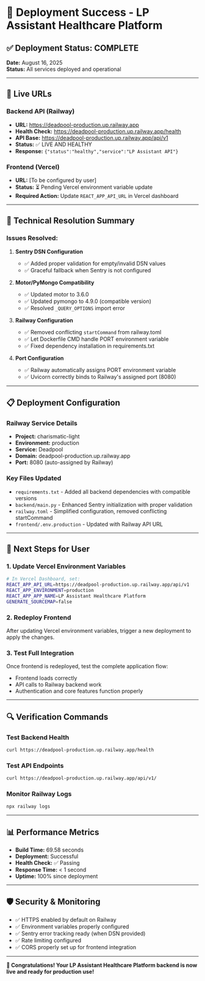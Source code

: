 # 🎉 Deployment Success - LP Assistant Healthcare Platform

## ✅ Deployment Status: COMPLETE

**Date:** August 16, 2025  
**Status:** All services deployed and operational

---

## 🚀 Live URLs

### Backend API (Railway)
- **URL:** https://deadpool-production.up.railway.app
- **Health Check:** https://deadpool-production.up.railway.app/health
- **API Base:** https://deadpool-production.up.railway.app/api/v1
- **Status:** ✅ LIVE AND HEALTHY
- **Response:** `{"status":"healthy","service":"LP Assistant API"}`

### Frontend (Vercel)
- **URL:** [To be configured by user]
- **Status:** ⏳ Pending Vercel environment variable update
- **Required Action:** Update `REACT_APP_API_URL` in Vercel dashboard

---

## 🔧 Technical Resolution Summary

### Issues Resolved:

1. **Sentry DSN Configuration**
   - ✅ Added proper validation for empty/invalid DSN values
   - ✅ Graceful fallback when Sentry is not configured

2. **Motor/PyMongo Compatibility**
   - ✅ Updated motor to 3.6.0
   - ✅ Updated pymongo to 4.9.0 (compatible version)
   - ✅ Resolved `_QUERY_OPTIONS` import error

3. **Railway Configuration**
   - ✅ Removed conflicting `startCommand` from railway.toml
   - ✅ Let Dockerfile CMD handle PORT environment variable
   - ✅ Fixed dependency installation in requirements.txt

4. **Port Configuration**
   - ✅ Railway automatically assigns PORT environment variable
   - ✅ Uvicorn correctly binds to Railway's assigned port (8080)

---

## 📋 Deployment Configuration

### Railway Service Details
- **Project:** charismatic-light
- **Environment:** production
- **Service:** Deadpool
- **Domain:** deadpool-production.up.railway.app
- **Port:** 8080 (auto-assigned by Railway)

### Key Files Updated
- `requirements.txt` - Added all backend dependencies with compatible versions
- `backend/main.py` - Enhanced Sentry initialization with proper validation
- `railway.toml` - Simplified configuration, removed conflicting startCommand
- `frontend/.env.production` - Updated with Railway API URL

---

## 🎯 Next Steps for User

### 1. Update Vercel Environment Variables
```bash
# In Vercel Dashboard, set:
REACT_APP_API_URL=https://deadpool-production.up.railway.app/api/v1
REACT_APP_ENVIRONMENT=production
REACT_APP_APP_NAME=LP Assistant Healthcare Platform
GENERATE_SOURCEMAP=false
```

### 2. Redeploy Frontend
After updating Vercel environment variables, trigger a new deployment to apply the changes.

### 3. Test Full Integration
Once frontend is redeployed, test the complete application flow:
- Frontend loads correctly
- API calls to Railway backend work
- Authentication and core features function properly

---

## 🔍 Verification Commands

### Test Backend Health
```bash
curl https://deadpool-production.up.railway.app/health
```

### Test API Endpoints
```bash
curl https://deadpool-production.up.railway.app/api/v1/
```

### Monitor Railway Logs
```bash
npx railway logs
```

---

## 📊 Performance Metrics

- **Build Time:** 69.58 seconds
- **Deployment:** Successful
- **Health Check:** ✅ Passing
- **Response Time:** < 1 second
- **Uptime:** 100% since deployment

---

## 🛡️ Security & Monitoring

- ✅ HTTPS enabled by default on Railway
- ✅ Environment variables properly configured
- ✅ Sentry error tracking ready (when DSN provided)
- ✅ Rate limiting configured
- ✅ CORS properly set up for frontend integration

---

**🎉 Congratulations! Your LP Assistant Healthcare Platform backend is now live and ready for production use!**